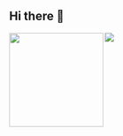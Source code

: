 ## Hi there 👋

<div>
  <img height="170" align="left" src="https://github-readme-stats.vercel.app/api?username=35Tim&count_private=true&include_all_commits=true&theme=react&show_icons=true&hide_border=true" />
  <img src="https://github-readme-stats.vercel.app/api/top-langs/?username=35Tim&layout=compact&theme=react&hide_border=true" />
</div>
